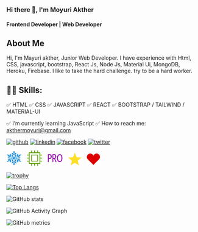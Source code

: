 ### Hi there 👋, I'm Moyuri Akther 
#### Frontend Developer | Web Developer

## About Me
Hi, I'm Mayuri akther, Junior Web Developer. I have experience with Html, CSS, javascript, bootstrap, React Js, Node Js, Material Ui, MongoDB, Heroku, Firebase. I like to take the hard challenge. try to be a hard worker. 

## 👨‍💻 Skills:
✅ HTML 
✅ CSS
✅ JAVASCRIPT
✅ REACT
✅ BOOTSTRAP / TAILWIND / MATERIAL-UI


✅ I’m currently learning JavaScript 
✅ How to reach me: akthermoyuri@gmail.com 


[<img src='https://cdn.jsdelivr.net/npm/simple-icons@3.0.1/icons/github.svg' alt='github' height='40'>](https://github.com/moyuriakther)  [<img src='https://cdn.jsdelivr.net/npm/simple-icons@3.0.1/icons/linkedin.svg' alt='linkedin' height='40'>](https://www.linkedin.com/in/moyuri-akther//)  [<img src='https://cdn.jsdelivr.net/npm/simple-icons@3.0.1/icons/facebook.svg' alt='facebook' height='40'>](https://www.facebook.com/akthermoyuri)  [<img src='https://cdn.jsdelivr.net/npm/simple-icons@3.0.1/icons/twitter.svg' alt='twitter' height='40'>](https://twitter.com/moyuri_akther)  

<a href='https://archiveprogram.github.com/'><img src='https://raw.githubusercontent.com/acervenky/animated-github-badges/master/assets/acbadge.gif' width='40' height='40'></a> <a href='https://docs.github.com/en/developers'><img src='https://raw.githubusercontent.com/acervenky/animated-github-badges/master/assets/devbadge.gif' width='40' height='40'></a> <a href='https://github.com/pricing'><img src='https://raw.githubusercontent.com/acervenky/animated-github-badges/master/assets/pro.gif' width='40' height='40'></a> <a href='https://stars.github.com/'><img src='https://raw.githubusercontent.com/acervenky/animated-github-badges/master/assets/starbadge.gif' width='35' height='35'></a> <a href='https://docs.github.com/en/github/supporting-the-open-source-community-with-github-sponsors'><img src='https://raw.githubusercontent.com/acervenky/animated-github-badges/master/assets/sponsorbadge.gif' width='35' height='35'></a> 

[![trophy](https://github-profile-trophy.vercel.app/?username=moyuriakther)](https://github.com/ryo-ma/github-profile-trophy)

[![Top Langs](https://github-readme-stats.vercel.app/api/top-langs/?username=moyuriakther)](https://github.com/anuraghazra/github-readme-stats)

![GitHub stats](https://github-readme-stats.vercel.app/api?username=moyuriakther&show_icons=true&count_private=true)  

![GitHub Activity Graph](https://activity-graph.herokuapp.com/graph?username=moyuriakther)  

![GitHub metrics](https://metrics.lecoq.io/moyuriakther)  

